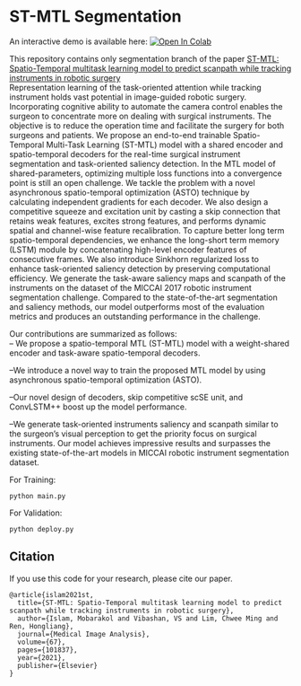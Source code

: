 # ST-MTL Segmentation
An interactive demo is available here:
[![Open In Colab](https://colab.research.google.com/assets/colab-badge.svg)](https://github.com/mobarakol/ST-MTL/blob/main/ST_MTL_Segmentation_Demo.ipynb)

This repository contains only segmentation branch of the paper [ST-MTL: Spatio-Temporal multitask learning model to predict scanpath while tracking instruments in robotic surgery](https://www.sciencedirect.com/science/article/pii/S1361841520302012)<br>
Representation learning of the task-oriented attention while tracking instrument holds vast potential in image-guided robotic surgery. Incorporating cognitive ability to automate the camera control enables the surgeon to concentrate more on dealing with surgical instruments. The objective is to reduce the operation time and facilitate the surgery for both surgeons and patients. We propose an end-to-end trainable Spatio-Temporal Multi-Task Learning (ST-MTL) model with a shared encoder and spatio-temporal decoders for the real-time surgical instrument segmentation and task-oriented saliency detection. In the MTL model of shared-parameters, optimizing multiple loss functions into a convergence point is still an open challenge. We tackle the problem with a novel asynchronous spatio-temporal optimization (ASTO) technique by calculating independent gradients for each decoder. We also design a competitive squeeze and excitation unit by casting a skip connection that retains weak features, excites strong features, and performs dynamic spatial and channel-wise feature recalibration. To capture better long term spatio-temporal dependencies, we enhance the long-short term memory (LSTM) module by concatenating high-level encoder features of consecutive frames. We also introduce Sinkhorn regularized loss to enhance task-oriented saliency detection by preserving computational efficiency. We generate the task-aware saliency maps and scanpath of the instruments on the dataset of the MICCAI 2017 robotic instrument segmentation challenge. Compared to the state-of-the-art segmentation and saliency methods, our model outperforms most of the evaluation metrics and produces an outstanding performance in the challenge.<br>

Our contributions are summarized as follows:<br>
– We propose a spatio-temporal MTL (ST-MTL) model with a weight-shared encoder and task-aware spatio-temporal decoders.<br>

–We introduce a novel way to train the proposed MTL model by using asynchronous spatio-temporal optimization (ASTO).<br>

–Our novel design of decoders, skip competitive scSE unit, and ConvLSTM++ boost up the model performance.<br>

–We generate task-oriented instruments saliency and scanpath similar to the surgeon’s visual perception to get the priority focus on surgical instruments. Our model achieves impressive results and surpasses the existing state-of-the-art models in MICCAI robotic instrument segmentation dataset.<br>

For Training:
```
python main.py
```
For Validation:
```
python deploy.py
```

## Citation
If you use this code for your research, please cite our paper.

```
@article{islam2021st,
  title={ST-MTL: Spatio-Temporal multitask learning model to predict scanpath while tracking instruments in robotic surgery},
  author={Islam, Mobarakol and Vibashan, VS and Lim, Chwee Ming and Ren, Hongliang},
  journal={Medical Image Analysis},
  volume={67},
  pages={101837},
  year={2021},
  publisher={Elsevier}
}
```
